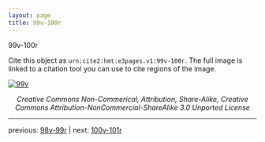 ```yaml
---
layout: page
title: 99v-100r
---
```


99v-100r

Cite this object as `urn:cite2:hmt:e3pages.v1:99v-100r`.  The full image is linked to a citation tool you can use to cite regions of the image.

[![99v](http://www.homermultitext.org/iipsrv?IIIF=/project/homer/pyramidal/deepzoom/hmt/e3bifolio/v1/E3_99v_100r.tif/full/800,/0/default.jpg)](http://www.homermultitext.org/ict2/?urn=urn:cite2:hmt:e3bifolio.v1:E3_99v_100r) 

<p style="text-align: center; font-style: italic;">Creative Commons Non-Commerical, Attribution, Share-Alike, Creative Commons Attribution-NonCommercial-ShareAlike 3.0 Unported License</p>

---

previous: [98v-99r](../98v-99r/) | next: [100v-101r](../100v-101r/)